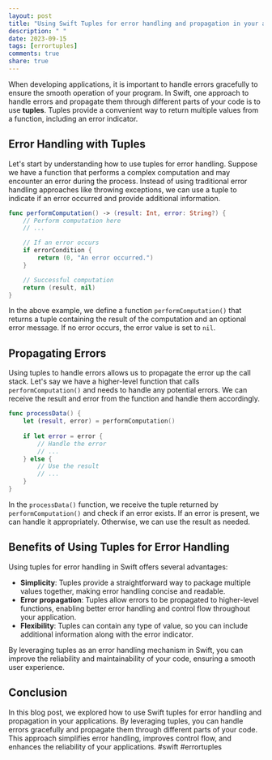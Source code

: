 ```yaml
---
layout: post
title: "Using Swift Tuples for error handling and propagation in your applications."
description: " "
date: 2023-09-15
tags: [errortuples]
comments: true
share: true
---
```


When developing applications, it is important to handle errors gracefully to ensure the smooth operation of your program. In Swift, one approach to handle errors and propagate them through different parts of your code is to use **tuples**. Tuples provide a convenient way to return multiple values from a function, including an error indicator.

## Error Handling with Tuples

Let's start by understanding how to use tuples for error handling. Suppose we have a function that performs a complex computation and may encounter an error during the process. Instead of using traditional error handling approaches like throwing exceptions, we can use a tuple to indicate if an error occurred and provide additional information.

```swift
func performComputation() -> (result: Int, error: String?) {
    // Perform computation here
    // ...

    // If an error occurs
    if errorCondition {
        return (0, "An error occurred.")
    }

    // Successful computation
    return (result, nil)
}
```

In the above example, we define a function `performComputation()` that returns a tuple containing the result of the computation and an optional error message. If no error occurs, the error value is set to `nil`.

## Propagating Errors

Using tuples to handle errors allows us to propagate the error up the call stack. Let's say we have a higher-level function that calls `performComputation()` and needs to handle any potential errors. We can receive the result and error from the function and handle them accordingly.

```swift
func processData() {
    let (result, error) = performComputation()
    
    if let error = error {
        // Handle the error
        // ...
    } else {
        // Use the result
        // ...
    }
}
```

In the `processData()` function, we receive the tuple returned by `performComputation()` and check if an error exists. If an error is present, we can handle it appropriately. Otherwise, we can use the result as needed.

## Benefits of Using Tuples for Error Handling

Using tuples for error handling in Swift offers several advantages:

- **Simplicity**: Tuples provide a straightforward way to package multiple values together, making error handling concise and readable.
- **Error propagation**: Tuples allow errors to be propagated to higher-level functions, enabling better error handling and control flow throughout your application.
- **Flexibility**: Tuples can contain any type of value, so you can include additional information along with the error indicator.

By leveraging tuples as an error handling mechanism in Swift, you can improve the reliability and maintainability of your code, ensuring a smooth user experience.

## Conclusion

In this blog post, we explored how to use Swift tuples for error handling and propagation in your applications. By leveraging tuples, you can handle errors gracefully and propagate them through different parts of your code. This approach simplifies error handling, improves control flow, and enhances the reliability of your applications. #swift #errortuples